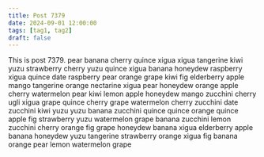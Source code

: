 ```yaml
---
title: Post 7379
date: 2024-09-01 12:00:00
tags: [tag1, tag2]
draft: false
---
```

This is post 7379.
pear
banana
cherry
quince
xigua
xigua
tangerine
kiwi
yuzu
strawberry
cherry
yuzu
quince
xigua
banana
honeydew
raspberry
xigua
quince
date
raspberry
pear
orange
grape
kiwi
fig
elderberry
apple
mango
tangerine
orange
nectarine
xigua
pear
honeydew
orange
apple
cherry
watermelon
pear
kiwi
lemon
apple
honeydew
mango
zucchini
cherry
ugli
xigua
grape
quince
cherry
grape
watermelon
cherry
zucchini
date
zucchini
kiwi
yuzu
yuzu
banana
zucchini
quince
quince
orange
quince
apple
fig
strawberry
yuzu
watermelon
grape
banana
zucchini
lemon
zucchini
cherry
orange
fig
grape
honeydew
banana
xigua
elderberry
apple
banana
honeydew
yuzu
tangerine
strawberry
orange
xigua
fig
banana
orange
pear
lemon
watermelon
grape
